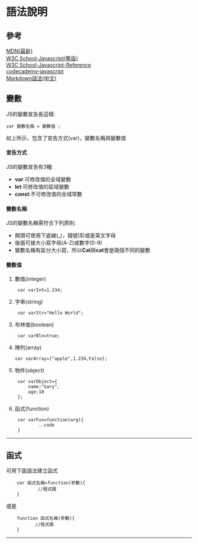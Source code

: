 # 語法說明

## 參考

[MDN(最新)](https://developer.mozilla.org/zh-TW/docs/Web/JavaScript)  
[W3C School-Javascript(舊版)](https://www.w3schools.com/js/js_intro.asp)  
[W3C School-Javascript-Reference](https://www.w3schools.com/jsref/default.asp)  
[codecademy-javascript](https://www.codecademy.com/learn/javascript)    
[Markdown語法(中文)](http://markdown.tw/)

## 變數

JS的變數宣告長這樣:

    var 變數名稱 = 變數值 ;

如上所示，包含了宣告方式(var)，變數名稱與變數值

#### 宣告方式  

JS的變數宣告有3種:

* **var**:可修改值的全域變數  
* **let**:可修改值的區域變數  
* **const**:不可修改值的全域常數    

#### 變數名稱

JS的變數名稱需符合下列原則:
* 開頭可使用下底線(_)，錢號($)或是英文字母
* 後面可接大小寫字母(A-Z)或數字(0-9)
* 變數名稱有區分大小寫，所以**Cat**與**cat**會是兩個不同的變數 

#### 變數值

1. 數值(integer)

        var varInt=1.234;

1. 字串(string)

        var varStr="Hello World";

1. 布林值(boolean)

        var varBln=true;

1. 陣列(array)

       var varArray=["apple",1.234,False]; 

1. 物件(object)

        var varObject={
            name:"Gary",
            age:18
        };

1. 函式(function)

        var varFun=function(arg){
                ..code
        }
---

## 函式

可用下面語法建立函式

        var 函式名稱=function(參數){
                //程式碼
        }

或是

        function 函式名稱(參數){
               //程式碼 
        }

---